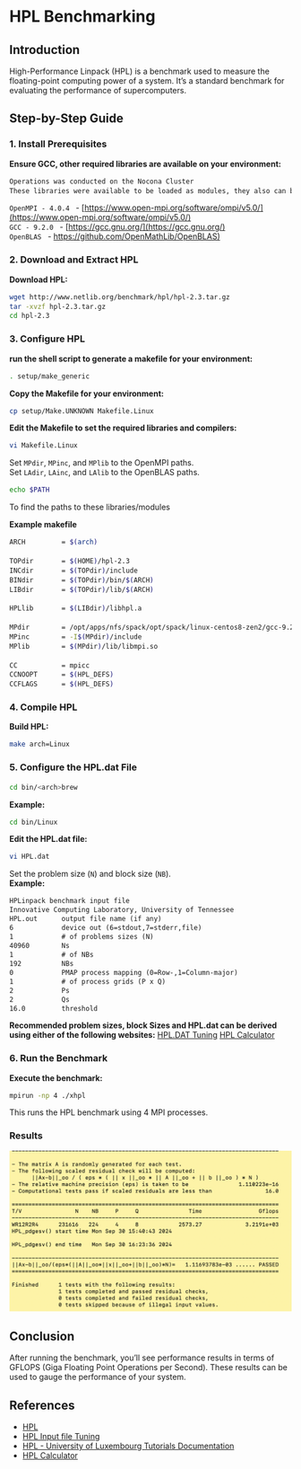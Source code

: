 # HPL Benchmarking

## Introduction

High-Performance Linpack (HPL) is a benchmark used to measure the floating-point computing power of a system. It’s a standard benchmark for evaluating the performance of supercomputers.

## Step-by-Step Guide

### 1. Install Prerequisites

**Ensure GCC, other required libraries are available on your environment:**

``` bash
Operations was conducted on the Nocona Cluster
These libraries were available to be loaded as modules, they also can be downloaded from: 
```
```OpenMPI - 4.0.4 ``` - [https://www.open-mpi.org/software/ompi/v5.0/](https://www.open-mpi.org/software/ompi/v5.0/)  
```GCC - 9.2.0 ``` - [https://gcc.gnu.org/](https://gcc.gnu.org/)  
```OpenBLAS ``` - [https://github.com/OpenMathLib/OpenBLAS)](https://github.com/OpenMathLib/OpenBLAS)

### 2. Download and Extract HPL

**Download HPL:**

``` bash
wget http://www.netlib.org/benchmark/hpl/hpl-2.3.tar.gz
tar -xvzf hpl-2.3.tar.gz
cd hpl-2.3
```

### 3. Configure HPL

**run the shell script to generate a makefile for your environment:**

``` bash
. setup/make_generic
```

**Copy the Makefile for your environment:**

``` bash
cp setup/Make.UNKNOWN Makefile.Linux
```

**Edit the Makefile to set the required libraries and compilers:**

``` bash
vi Makefile.Linux
```

Set `MPdir`, `MPinc`, and `MPlib` to the OpenMPI paths.  
Set `LAdir`, `LAinc`, and `LAlib` to the OpenBLAS paths.

``` bash
echo $PATH
```
To find the paths to these libraries/modules

**Example makefile**
``` bash
ARCH         = $(arch)

TOPdir       = $(HOME)/hpl-2.3
INCdir       = $(TOPdir)/include
BINdir       = $(TOPdir)/bin/$(ARCH)
LIBdir       = $(TOPdir)/lib/$(ARCH)

HPLlib       = $(LIBdir)/libhpl.a 

MPdir        = /opt/apps/nfs/spack/opt/spack/linux-centos8-zen2/gcc-9.2.0/openmpi-4.0.4-7s5s4ctaquh6we2nzffv7frfpy4qvqyw
MPinc        = -I$(MPdir)/include
MPlib        = $(MPdir)/lib/libmpi.so

CC           = mpicc
CCNOOPT      = $(HPL_DEFS) 
CCFLAGS      = $(HPL_DEFS) 
```
### 4. Compile HPL

**Build HPL:**

``` bash
make arch=Linux
```
### 5. Configure the HPL.dat File

``` bash
cd bin/<arch>brew
```
**Example:**

``` bash
cd bin/Linux
```

**Edit the HPL.dat file:**

``` bash
vi HPL.dat
```

Set the problem size (`N`) and block size (`NB`).  
**Example:**

    HPLinpack benchmark input file
    Innovative Computing Laboratory, University of Tennessee
    HPL.out      output file name (if any) 
    6            device out (6=stdout,7=stderr,file)
    1            # of problems sizes (N)
    40960        Ns
    1            # of NBs
    192          NBs
    0            PMAP process mapping (0=Row-,1=Column-major)
    1            # of process grids (P x Q)
    2            Ps
    2            Qs
    16.0         threshold

**Recommended problem sizes, block Sizes and HPL.dat can be derived using either of the following websites:**
[HPL.DAT Tuning](https://www.advancedclustering.com/act_kb/tune-hpl-dat-file/)
[HPL Calculator](https://hpl-calculator.sourceforge.net/)

### 6. Run the Benchmark

**Execute the benchmark:**

``` bash
mpirun -np 4 ./xhpl
```

This runs the HPL benchmark using 4 MPI processes.

### Results

![Sample HPL Result](/Images/hpl.png)

## Conclusion

After running the benchmark, you’ll see performance results in terms of GFLOPS (Giga Floating Point Operations per Second). These results can be used to gauge the performance of your system.

## References

- [HPL](https://www.netlib.org/benchmark/hpl/index.html)
- [HPL Input file Tuning](https://www.netlib.org/benchmark/hpl/tuning.html)
- [HPL - University of Luxembourg Tutorials Documentation](https://ulhpc-tutorials.readthedocs.io/en/latest/parallel/mpi/HPL/)
- [HPL Calculator](https://hpl-calculator.sourceforge.net/)